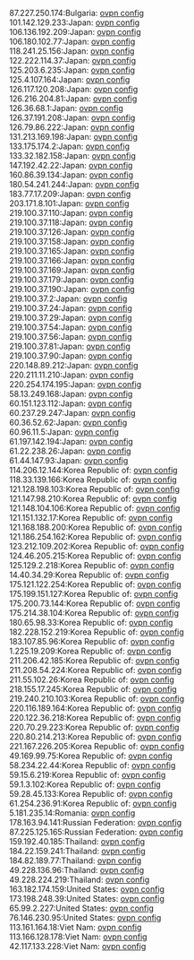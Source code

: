 87.227.250.174:Bulgaria: [ovpn config](vpn/87_227_250_174.ovpn)  
101.142.129.233:Japan: [ovpn config](vpn/101_142_129_233.ovpn)  
106.136.192.209:Japan: [ovpn config](vpn/106_136_192_209.ovpn)  
106.180.102.77:Japan: [ovpn config](vpn/106_180_102_77.ovpn)  
118.241.25.156:Japan: [ovpn config](vpn/118_241_25_156.ovpn)  
122.222.114.37:Japan: [ovpn config](vpn/122_222_114_37.ovpn)  
125.203.6.235:Japan: [ovpn config](vpn/125_203_6_235.ovpn)  
125.4.107.164:Japan: [ovpn config](vpn/125_4_107_164.ovpn)  
126.117.120.208:Japan: [ovpn config](vpn/126_117_120_208.ovpn)  
126.216.204.81:Japan: [ovpn config](vpn/126_216_204_81.ovpn)  
126.36.68.1:Japan: [ovpn config](vpn/126_36_68_1.ovpn)  
126.37.191.208:Japan: [ovpn config](vpn/126_37_191_208.ovpn)  
126.79.86.222:Japan: [ovpn config](vpn/126_79_86_222.ovpn)  
131.213.169.198:Japan: [ovpn config](vpn/131_213_169_198.ovpn)  
133.175.174.2:Japan: [ovpn config](vpn/133_175_174_2.ovpn)  
133.32.182.158:Japan: [ovpn config](vpn/133_32_182_158.ovpn)  
147.192.42.22:Japan: [ovpn config](vpn/147_192_42_22.ovpn)  
160.86.39.134:Japan: [ovpn config](vpn/160_86_39_134.ovpn)  
180.54.241.244:Japan: [ovpn config](vpn/180_54_241_244.ovpn)  
183.77.17.209:Japan: [ovpn config](vpn/183_77_17_209.ovpn)  
203.171.8.101:Japan: [ovpn config](vpn/203_171_8_101.ovpn)  
219.100.37.110:Japan: [ovpn config](vpn/219_100_37_110.ovpn)  
219.100.37.118:Japan: [ovpn config](vpn/219_100_37_118.ovpn)  
219.100.37.126:Japan: [ovpn config](vpn/219_100_37_126.ovpn)  
219.100.37.158:Japan: [ovpn config](vpn/219_100_37_158.ovpn)  
219.100.37.165:Japan: [ovpn config](vpn/219_100_37_165.ovpn)  
219.100.37.166:Japan: [ovpn config](vpn/219_100_37_166.ovpn)  
219.100.37.169:Japan: [ovpn config](vpn/219_100_37_169.ovpn)  
219.100.37.179:Japan: [ovpn config](vpn/219_100_37_179.ovpn)  
219.100.37.190:Japan: [ovpn config](vpn/219_100_37_190.ovpn)  
219.100.37.2:Japan: [ovpn config](vpn/219_100_37_2.ovpn)  
219.100.37.24:Japan: [ovpn config](vpn/219_100_37_24.ovpn)  
219.100.37.29:Japan: [ovpn config](vpn/219_100_37_29.ovpn)  
219.100.37.54:Japan: [ovpn config](vpn/219_100_37_54.ovpn)  
219.100.37.56:Japan: [ovpn config](vpn/219_100_37_56.ovpn)  
219.100.37.81:Japan: [ovpn config](vpn/219_100_37_81.ovpn)  
219.100.37.90:Japan: [ovpn config](vpn/219_100_37_90.ovpn)  
220.148.89.212:Japan: [ovpn config](vpn/220_148_89_212.ovpn)  
220.211.11.210:Japan: [ovpn config](vpn/220_211_11_210.ovpn)  
220.254.174.195:Japan: [ovpn config](vpn/220_254_174_195.ovpn)  
58.13.249.168:Japan: [ovpn config](vpn/58_13_249_168.ovpn)  
60.151.123.112:Japan: [ovpn config](vpn/60_151_123_112.ovpn)  
60.237.29.247:Japan: [ovpn config](vpn/60_237_29_247.ovpn)  
60.36.52.62:Japan: [ovpn config](vpn/60_36_52_62.ovpn)  
60.96.11.5:Japan: [ovpn config](vpn/60_96_11_5.ovpn)  
61.197.142.194:Japan: [ovpn config](vpn/61_197_142_194.ovpn)  
61.22.238.26:Japan: [ovpn config](vpn/61_22_238_26.ovpn)  
61.44.147.93:Japan: [ovpn config](vpn/61_44_147_93.ovpn)  
114.206.12.144:Korea Republic of: [ovpn config](vpn/114_206_12_144.ovpn)  
118.33.139.166:Korea Republic of: [ovpn config](vpn/118_33_139_166.ovpn)  
121.128.198.103:Korea Republic of: [ovpn config](vpn/121_128_198_103.ovpn)  
121.147.98.210:Korea Republic of: [ovpn config](vpn/121_147_98_210.ovpn)  
121.148.104.106:Korea Republic of: [ovpn config](vpn/121_148_104_106.ovpn)  
121.151.132.17:Korea Republic of: [ovpn config](vpn/121_151_132_17.ovpn)  
121.168.188.200:Korea Republic of: [ovpn config](vpn/121_168_188_200.ovpn)  
121.186.254.162:Korea Republic of: [ovpn config](vpn/121_186_254_162.ovpn)  
123.212.109.202:Korea Republic of: [ovpn config](vpn/123_212_109_202.ovpn)  
124.46.205.215:Korea Republic of: [ovpn config](vpn/124_46_205_215.ovpn)  
125.129.2.218:Korea Republic of: [ovpn config](vpn/125_129_2_218.ovpn)  
14.40.34.29:Korea Republic of: [ovpn config](vpn/14_40_34_29.ovpn)  
175.121.122.254:Korea Republic of: [ovpn config](vpn/175_121_122_254.ovpn)  
175.199.151.127:Korea Republic of: [ovpn config](vpn/175_199_151_127.ovpn)  
175.200.73.144:Korea Republic of: [ovpn config](vpn/175_200_73_144.ovpn)  
175.214.38.104:Korea Republic of: [ovpn config](vpn/175_214_38_104.ovpn)  
180.65.98.33:Korea Republic of: [ovpn config](vpn/180_65_98_33.ovpn)  
182.228.152.219:Korea Republic of: [ovpn config](vpn/182_228_152_219.ovpn)  
183.107.85.96:Korea Republic of: [ovpn config](vpn/183_107_85_96.ovpn)  
1.225.19.209:Korea Republic of: [ovpn config](vpn/1_225_19_209.ovpn)  
211.206.42.185:Korea Republic of: [ovpn config](vpn/211_206_42_185.ovpn)  
211.208.54.224:Korea Republic of: [ovpn config](vpn/211_208_54_224.ovpn)  
211.55.102.26:Korea Republic of: [ovpn config](vpn/211_55_102_26.ovpn)  
218.155.17.245:Korea Republic of: [ovpn config](vpn/218_155_17_245.ovpn)  
219.240.210.103:Korea Republic of: [ovpn config](vpn/219_240_210_103.ovpn)  
220.116.189.164:Korea Republic of: [ovpn config](vpn/220_116_189_164.ovpn)  
220.122.36.218:Korea Republic of: [ovpn config](vpn/220_122_36_218.ovpn)  
220.70.29.223:Korea Republic of: [ovpn config](vpn/220_70_29_223.ovpn)  
220.80.214.213:Korea Republic of: [ovpn config](vpn/220_80_214_213.ovpn)  
221.167.226.205:Korea Republic of: [ovpn config](vpn/221_167_226_205.ovpn)  
49.169.99.75:Korea Republic of: [ovpn config](vpn/49_169_99_75.ovpn)  
58.234.22.44:Korea Republic of: [ovpn config](vpn/58_234_22_44.ovpn)  
59.15.6.219:Korea Republic of: [ovpn config](vpn/59_15_6_219.ovpn)  
59.1.3.102:Korea Republic of: [ovpn config](vpn/59_1_3_102.ovpn)  
59.28.45.133:Korea Republic of: [ovpn config](vpn/59_28_45_133.ovpn)  
61.254.236.91:Korea Republic of: [ovpn config](vpn/61_254_236_91.ovpn)  
5.181.235.14:Romania: [ovpn config](vpn/5_181_235_14.ovpn)  
178.163.94.141:Russian Federation: [ovpn config](vpn/178_163_94_141.ovpn)  
87.225.125.165:Russian Federation: [ovpn config](vpn/87_225_125_165.ovpn)  
159.192.40.185:Thailand: [ovpn config](vpn/159_192_40_185.ovpn)  
184.22.159.241:Thailand: [ovpn config](vpn/184_22_159_241.ovpn)  
184.82.189.77:Thailand: [ovpn config](vpn/184_82_189_77.ovpn)  
49.228.136.96:Thailand: [ovpn config](vpn/49_228_136_96.ovpn)  
49.228.224.219:Thailand: [ovpn config](vpn/49_228_224_219.ovpn)  
163.182.174.159:United States: [ovpn config](vpn/163_182_174_159.ovpn)  
173.198.248.39:United States: [ovpn config](vpn/173_198_248_39.ovpn)  
65.99.2.227:United States: [ovpn config](vpn/65_99_2_227.ovpn)  
76.146.230.95:United States: [ovpn config](vpn/76_146_230_95.ovpn)  
113.161.164.18:Viet Nam: [ovpn config](vpn/113_161_164_18.ovpn)  
113.166.128.178:Viet Nam: [ovpn config](vpn/113_166_128_178.ovpn)  
42.117.133.228:Viet Nam: [ovpn config](vpn/42_117_133_228.ovpn)  
